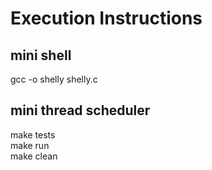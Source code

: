 # Execution Instructions

## mini shell
gcc -o shelly shelly.c

## mini thread scheduler
make tests <br />
make run <br />
make clean <br />


